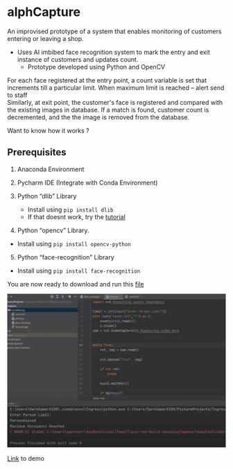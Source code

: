 # alphCapture

An improvised prototype of a system that enables monitoring of customers entering or leaving a shop.
- Uses AI imbibed face recognition system to mark the entry and exit instance of customers and updates count.
    - Prototype developed using Python and OpenCV  
    
  
For each face registered at the entry point, a count variable is set that increments till a particular limit.
When maximum limit is reached – alert send to staff<br>
Similarly, at exit point, the customer's face is registered and compared with the existing images in database.
If a match is found, customer count is decremented, and the the image is removed from the database.
  

Want to know how it works ? 

## Prerequisites

1. Anaconda Environment<br>
2. Pycharm IDE (Integrate with Conda Environment)<br>
3. Python “dlib” Library<br>
    - Install using `pip install dlib` 
    - If that doesnt work, try the [tutorial](https://www.youtube.com/watch?v=lPE5-yOI0CM) <br>

4. Python “opencv” Library.
  - Install using `pip install opencv-python` <br>
5. Python “face-recognition” Library
  - Install using `pip install face-recognition` 

You are now ready to download and run this [file](https://drive.google.com/file/d/101JkkZ67_n9jILovuUDgH1BXXCBOgO13/view?usp=sharing) 

![](AlphC.png)

[Link](https://drive.google.com/file/d/1vpzdRjNUVrDXegi6lsSI0n7AwJZsb6RX/view?usp=sharing) to demo
